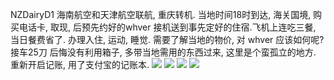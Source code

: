 NZDairyD1
海南航空和天津航空联航, 重庆转机. 当地时间18时到达, 海关国境, 购买电话卡, 取现, 后预先约好的whver 接机送到事先定好的住宿.飞机上连吃三餐, 当日餐费省了. 办理入住, 运动, 睡觉. 
需要了解当地的物价, 对 whver 应该如何呢? 
接车25刀
后悔没有利用箱子, 多带当地需用的东西过来, 这里是个蛮孤立的地方. 
重新开启记账, 用了支付宝的记账本. 
![][image-1]
![][image-2]
![][image-3]
![][image-4]




[image-1]:	https://ws1.sinaimg.cn/large/006tKfTcgy1fgqqjel9mnj31hc0u0ti0.jpg
[image-2]:	https://ws1.sinaimg.cn/large/006tKfTcgy1fgqqj8qy3lj31hc0u0qcx.jpg
[image-3]:	https://ws2.sinaimg.cn/large/006tKfTcgy1fgqqj2fhv8j31hc0u0gv3.jpg
[image-4]:	https://ws1.sinaimg.cn/large/006tKfTcgy1fgqqixsjgoj31hc0u0thp.jpg